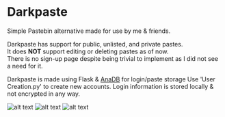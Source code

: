 # Darkpaste
Simple Pastebin alternative made for use by me & friends.

Darkpaste has support for public, unlisted, and private pastes. <br>
It does **NOT** support editing or deleting pastes as of now. <br>
There is no sign-up page despite being trivial to implement as I did not see a need for it.

Darkpaste is made using Flask & [AnaDB](https://github.com/10xJSChad/AnaDB) for login/paste storage
Use 'User Creation.py' to create new accounts. Login information is stored locally & not encrypted in any way.

![alt text](https://i.imgur.com/0ZFI3yH.png)
![alt text](https://i.imgur.com/zLSJMFM.png)
![alt text](https://i.imgur.com/0O7FAJy.png)

